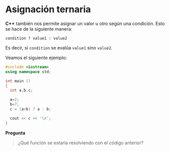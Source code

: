 Asignación ternaria
====

**C++** también nos permite asignar un valor u otro según una condición. Esto se hace de la siguiente manera:

`condition ? value1 : value2`

Es decir, si `condition` se evalúa `value1` sino `value2`.

Veamos el siguiente ejemplo:

```cpp
#include <iostream>
using namespace std;

int main ()
{
  int a,b,c;

  a=2;
  b=7;
  c = (a>b) ? a : b;

  cout << c << '\n';
}
```

**Pregunta**
> ¿Qué función se estaría resolviendo con el código anterior?